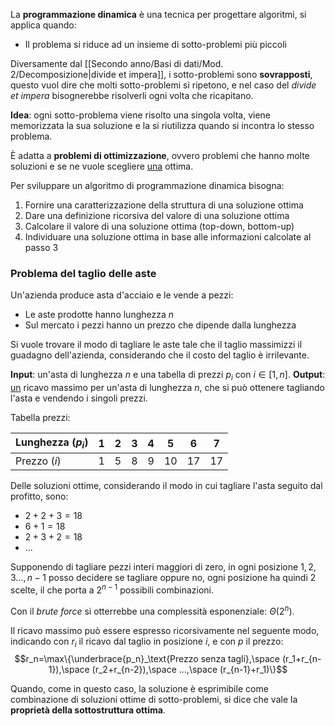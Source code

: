 La **programmazione dinamica** è una tecnica per progettare algoritmi, si applica quando:
- Il problema si riduce ad un insieme di sotto-problemi più piccoli

Diversamente dal [[Secondo anno/Basi di dati/Mod. 2/Decomposizione|divide et impera]], i sotto-problemi sono **sovrapposti**, questo vuol dire che molti sotto-problemi si ripetono, e nel caso del _divide et impera_ bisognerebbe risolverli ogni volta che ricapitano.

**Idea**: ogni sotto-problema viene risolto una singola volta, viene memorizzata la sua soluzione e la si riutilizza quando si incontra lo stesso problema.

È adatta a **problemi di ottimizzazione**, ovvero problemi che hanno molte soluzioni e se ne vuole scegliere <u>una</u> ottima.

Per sviluppare un algoritmo di programmazione dinamica bisogna:
1. Fornire una caratterizzazione della struttura di una soluzione ottima
2. Dare una definizione ricorsiva del valore di una soluzione ottima
3. Calcolare il valore di una soluzione ottima (top-down, bottom-up)
4. Individuare una soluzione ottima in base alle informazioni calcolate al passo 3

### Problema del taglio delle aste
Un'azienda produce asta d'acciaio e le vende a pezzi:
- Le aste prodotte hanno lunghezza $n$
- Sul mercato i pezzi hanno un prezzo che dipende dalla lunghezza

Si vuole trovare il modo di tagliare le aste tale che il taglio massimizzi il guadagno dell'azienda, considerando che il costo del taglio è irrilevante.

**Input**: un'asta di lunghezza $n$ e una tabella di prezzi $p_i$ con $i\in[1,n]$.
**Output**: <u>un</u> ricavo massimo per un'asta di lunghezza $n$, che si può ottenere tagliando l'asta e vendendo i singoli prezzi.

Tabella prezzi:

| Lunghezza ($p_i$) | 1   | 2   | 3   | 4   | 5   | 6   | 7   |
| ----------------- | --- | --- | --- | --- | --- | --- | --- |
| Prezzo ($i$)      | 1   | 5   | 8   | 9   | 10  | 17  | 17  |

Delle soluzioni ottime, considerando il modo in cui tagliare l'asta seguito dal profitto, sono:
- $2+2+3=18$
- $6+1=18$ 
- $2+3+2=18$
- $...$

Supponendo di tagliare pezzi interi maggiori di zero, in ogni posizione $1,2,3...,n-1$ posso decidere se tagliare oppure no, ogni posizione ha quindi $2$ scelte, il che porta a $2^{n-1}$ possibili combinazioni.

Con il _brute force_ si otterrebbe una complessità esponenziale: $\Theta(2^n)$.

Il ricavo massimo può essere espresso ricorsivamente nel seguente modo, indicando con $r_i$ il ricavo dal taglio in posizione $i$, e con $p$ il prezzo:
$$r_n=\max\{\underbrace{p_n}_\text{Prezzo senza tagli},\space (r_1+r_{n-1}),\space (r_2+r_{n-2}),\space ...,\space (r_{n-1}+r_1)\}$$

Quando, come in questo caso, la soluzione è esprimibile come combinazione di soluzioni ottime di sotto-problemi, si dice che vale la **proprietà della sottostruttura ottima**.
